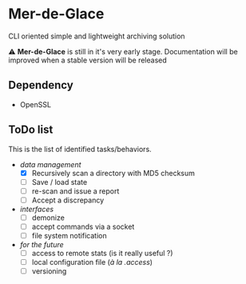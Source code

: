 # Mer-de-Glace
CLI oriented simple and lightweight archiving solution

:warning: **Mer-de-Glace** is still in it's very early stage. Documentation will be improved when a stable version will be released

## Dependency
* OpenSSL

## ToDo list
This is the list of identified tasks/behaviors. 
- *data management*
   - [X] Recursively scan a directory with MD5 checksum
   - [ ] Save / load state
   - [ ] re-scan and issue a report
   - [ ] Accept a discrepancy

- *interfaces*
  - [ ] demonize
  - [ ] accept commands via a socket
  - [ ] file system notification

- *for the future*
  - [ ] access to remote stats (is it really useful ?)
  - [ ] local configuration file (*à la .access*)
  - [ ] versioning
